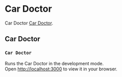 # Car Doctor

Car Doctor [Car Doctor](https://github.com/facebook/create-react-app).

## Car Doctor

### `Car Doctor`

Runs the Car Doctor in the development mode.\
Open [http://localhost:3000](http://localhost:3000) to view it in your browser.
